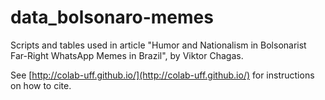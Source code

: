 # data_bolsonaro-memes

Scripts and tables used in article "Humor and Nationalism in Bolsonarist Far-Right WhatsApp Memes in Brazil", by Viktor Chagas.

See [http://colab-uff.github.io/](http://colab-uff.github.io/) for instructions on how to cite.
